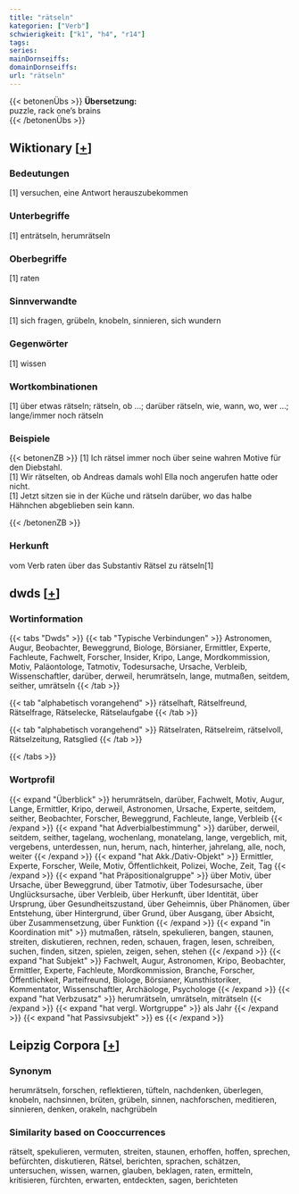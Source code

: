 ```yaml
---
title: "rätseln"
kategorien: ["Verb"]
schwierigkeit: ["k1", "h4", "r14"]
tags:
series:
mainDornseiffs:
domainDornseiffs:
url: "rätseln"
---
```


{{< betonenÜbs >}}
**Übersetzung:**  
puzzle, rack one’s brains  
{{< /betonenÜbs >}}

## Wiktionary [[+](https://de.wiktionary.org/wiki/rätseln)]

### Bedeutungen
[1] versuchen, eine Antwort herauszubekommen  

### Unterbegriffe
[1] enträtseln, herumrätseln  

### Oberbegriffe
[1] raten  

### Sinnverwandte
[1] sich fragen, grübeln, knobeln, sinnieren, sich wundern  

### Gegenwörter
[1] wissen  

### Wortkombinationen
[1] über etwas rätseln; rätseln, ob …; darüber rätseln, wie, wann, wo, wer …; lange/immer noch rätseln  

### Beispiele
{{< betonenZB >}}
[1] Ich rätsel immer noch über seine wahren Motive für den Diebstahl.  
[1] Wir rätselten, ob Andreas damals wohl Ella noch angerufen hatte oder nicht.  
[1] Jetzt sitzen sie in der Küche und rätseln darüber, wo das halbe Hähnchen abgeblieben sein kann.  

{{< /betonenZB >}}
### Herkunft
vom Verb raten über das Substantiv Rätsel zu rätseln[1]  



## dwds [[+](https://www.dwds.de/wb/rätseln)]

### Wortinformation
{{< tabs "Dwds" >}}
{{< tab "Typische Verbindungen" >}}
Astronomen, Augur, Beobachter, Beweggrund, Biologe, Börsianer, Ermittler, Experte, Fachleute, Fachwelt, Forscher, Insider, Kripo, Lange, Mordkommission, Motiv, Paläontologe, Tatmotiv, Todesursache, Ursache, Verbleib, Wissenschaftler, darüber, derweil, herumrätseln, lange, mutmaßen, seitdem, seither, umrätseln
{{< /tab >}}

{{< tab "alphabetisch vorangehend" >}}
rätselhaft, Rätselfreund, Rätselfrage, Rätselecke, Rätselaufgabe
{{< /tab >}}

{{< tab "alphabetisch vorangehend" >}}
Rätselraten, Rätselreim, rätselvoll, Rätselzeitung, Ratsglied
{{< /tab >}}

{{< /tabs >}}

### Wortprofil
{{< expand "Überblick" >}} herumrätseln, darüber, Fachwelt, Motiv, Augur, Lange, Ermittler, Kripo, derweil, Astronomen, Ursache, Experte, seitdem, seither, Beobachter, Forscher, Beweggrund, Fachleute, lange, Verbleib {{< /expand >}}
{{< expand "hat Adverbialbestimmung" >}} darüber, derweil, seitdem, seither, tagelang, wochenlang, monatelang, lange, vergeblich, mit, vergebens, unterdessen, nun, herum, nach, hinterher, jahrelang, alle, noch, weiter {{< /expand >}}
{{< expand "hat Akk./Dativ-Objekt" >}} Ermittler, Experte, Forscher, Weile, Motiv, Öffentlichkeit, Polizei, Woche, Zeit, Tag {{< /expand >}}
{{< expand "hat Präpositionalgruppe" >}} über Motiv, über Ursache, über Beweggrund, über Tatmotiv, über Todesursache, über Unglücksursache, über Verbleib, über Herkunft, über Identität, über Ursprung, über Gesundheitszustand, über Geheimnis, über Phänomen, über Entstehung, über Hintergrund, über Grund, über Ausgang, über Absicht, über Zusammensetzung, über Funktion {{< /expand >}}
{{< expand "in Koordination mit" >}} mutmaßen, rätseln, spekulieren, bangen, staunen, streiten, diskutieren, rechnen, reden, schauen, fragen, lesen, schreiben, suchen, finden, sitzen, spielen, zeigen, sehen, stehen {{< /expand >}}
{{< expand "hat Subjekt" >}} Fachwelt, Augur, Astronomen, Kripo, Beobachter, Ermittler, Experte, Fachleute, Mordkommission, Branche, Forscher, Öffentlichkeit, Parteifreund, Biologe, Börsianer, Kunsthistoriker, Kommentator, Wissenschaftler, Archäologe, Psychologe {{< /expand >}}
{{< expand "hat Verbzusatz" >}} herumrätseln, umrätseln, miträtseln {{< /expand >}}
{{< expand "hat vergl. Wortgruppe" >}} als Jahr {{< /expand >}}
{{< expand "hat Passivsubjekt" >}} es {{< /expand >}}

## Leipzig Corpora [[+](https://corpora.uni-leipzig.de/en/res?word=rätseln&corpusId=deu_newscrawl-public_2018)]


### Synonym
herumrätseln, forschen, reflektieren, tüfteln, nachdenken, überlegen, knobeln, nachsinnen, brüten, grübeln, sinnen, nachforschen, meditieren, sinnieren, denken, orakeln, nachgrübeln


### Similarity based on Cooccurrences
rätselt, spekulieren, vermuten, streiten, staunen, erhoffen, hoffen, sprechen, befürchten, diskutieren, Rätsel, berichten, sprachen, schätzen, untersuchen, wissen, warnen, glauben, beklagen, raten, ermitteln, kritisieren, fürchten, erwarten, entdeckten, sagen, berichteten

